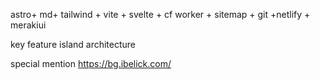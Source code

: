 astro+ md+ tailwind + vite + svelte + cf worker + sitemap + git +netlify + merakiui

key feature
island architecture


special mention
https://bg.ibelick.com/